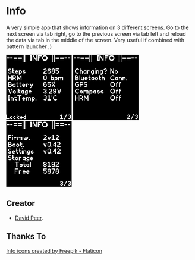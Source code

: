 # Info

A very simple app that shows information on 3 different screens.
Go to the next screen via tab right, go to the previous screen
via tab left and reload the data via tab in the middle of the
screen. Very useful if combined with pattern launcher ;)

![](screenshot_1.png)
![](screenshot_2.png)
![](screenshot_3.png)


## Creator
- [David Peer](https://github.com/peerdavid).

## Thanks To
<a href="https://www.flaticon.com/free-icons/info" title="info icons">Info icons created by Freepik - Flaticon</a>
